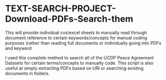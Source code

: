 # TEXT-SEARCH-PROJECT-Download-PDFs-Search-them
This will provide individual cvs/excel sheets to manually read through document reference to certain keywords/concepts for manual coding purposes (rather than reading full documents or individually going into PDFs and keyword 

I used this complete method to search all of the UCDP Peace Agreement Datasets for certain terms/concepts to manually code. This script is also useful at simply extracting PDFs based on URl or searching existing documents in folders. 
